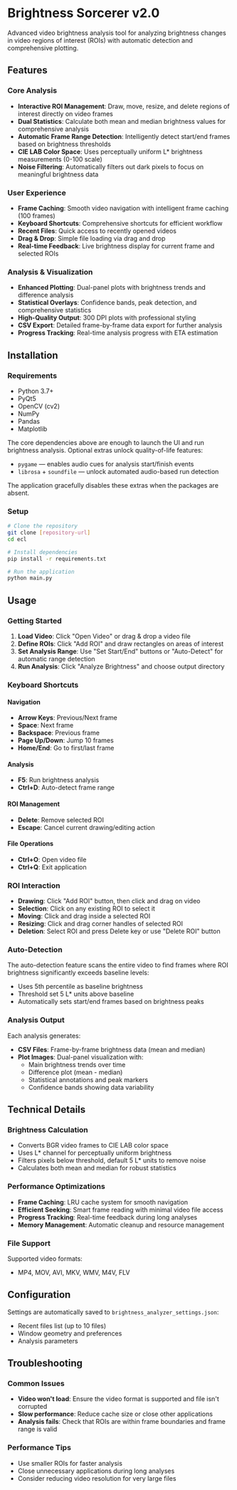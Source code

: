 # Brightness Sorcerer v2.0

Advanced video brightness analysis tool for analyzing brightness changes in video regions of interest (ROIs) with automatic detection and comprehensive plotting.

## Features

### Core Analysis
- **Interactive ROI Management**: Draw, move, resize, and delete regions of interest directly on video frames
- **Dual Statistics**: Calculate both mean and median brightness values for comprehensive analysis
- **Automatic Frame Range Detection**: Intelligently detect start/end frames based on brightness thresholds
- **CIE LAB Color Space**: Uses perceptually uniform L* brightness measurements (0-100 scale)
- **Noise Filtering**: Automatically filters out dark pixels to focus on meaningful brightness data

### User Experience
- **Frame Caching**: Smooth video navigation with intelligent frame caching (100 frames)
- **Keyboard Shortcuts**: Comprehensive shortcuts for efficient workflow
- **Recent Files**: Quick access to recently opened videos
- **Drag & Drop**: Simple file loading via drag and drop
- **Real-time Feedback**: Live brightness display for current frame and selected ROIs

### Analysis & Visualization
- **Enhanced Plotting**: Dual-panel plots with brightness trends and difference analysis
- **Statistical Overlays**: Confidence bands, peak detection, and comprehensive statistics
- **High-Quality Output**: 300 DPI plots with professional styling
- **CSV Export**: Detailed frame-by-frame data export for further analysis
- **Progress Tracking**: Real-time analysis progress with ETA estimation

## Installation

### Requirements
- Python 3.7+
- PyQt5
- OpenCV (cv2)
- NumPy
- Pandas
- Matplotlib

The core dependencies above are enough to launch the UI and run brightness analysis. Optional extras unlock quality-of-life features:

- `pygame` — enables audio cues for analysis start/finish events
- `librosa` + `soundfile` — unlock automated audio-based run detection

The application gracefully disables these extras when the packages are absent.

### Setup
```bash
# Clone the repository
git clone [repository-url]
cd ecl

# Install dependencies
pip install -r requirements.txt

# Run the application
python main.py
```

## Usage

### Getting Started
1. **Load Video**: Click "Open Video" or drag & drop a video file
2. **Define ROIs**: Click "Add ROI" and draw rectangles on areas of interest
3. **Set Analysis Range**: Use "Set Start/End" buttons or "Auto-Detect" for automatic range detection
4. **Run Analysis**: Click "Analyze Brightness" and choose output directory

### Keyboard Shortcuts

#### Navigation
- **Arrow Keys**: Previous/Next frame
- **Space**: Next frame
- **Backspace**: Previous frame
- **Page Up/Down**: Jump 10 frames
- **Home/End**: Go to first/last frame

#### Analysis
- **F5**: Run brightness analysis
- **Ctrl+D**: Auto-detect frame range

#### ROI Management
- **Delete**: Remove selected ROI
- **Escape**: Cancel current drawing/editing action

#### File Operations
- **Ctrl+O**: Open video file
- **Ctrl+Q**: Exit application

### ROI Interaction
- **Drawing**: Click "Add ROI" button, then click and drag on video
- **Selection**: Click on any existing ROI to select it
- **Moving**: Click and drag inside a selected ROI
- **Resizing**: Click and drag corner handles of selected ROI
- **Deletion**: Select ROI and press Delete key or use "Delete ROI" button

### Auto-Detection
The auto-detection feature scans the entire video to find frames where ROI brightness significantly exceeds baseline levels:
- Uses 5th percentile as baseline brightness
- Threshold set 5 L* units above baseline
- Automatically sets start/end frames based on brightness peaks

### Analysis Output
Each analysis generates:
- **CSV Files**: Frame-by-frame brightness data (mean and median)
- **Plot Images**: Dual-panel visualization with:
  - Main brightness trends over time
  - Difference plot (mean - median)
  - Statistical annotations and peak markers
  - Confidence bands showing data variability

## Technical Details

### Brightness Calculation
- Converts BGR video frames to CIE LAB color space
- Uses L* channel for perceptually uniform brightness
- Filters pixels below threshold, default 5 L* units to remove noise
- Calculates both mean and median for robust statistics

### Performance Optimizations
- **Frame Caching**: LRU cache system for smooth navigation
- **Efficient Seeking**: Smart frame reading with minimal video file access
- **Progress Tracking**: Real-time feedback during long analyses
- **Memory Management**: Automatic cleanup and resource management

### File Support
Supported video formats:
- MP4, MOV, AVI, MKV, WMV, M4V, FLV

## Configuration

Settings are automatically saved to `brightness_analyzer_settings.json`:
- Recent files list (up to 10 files)
- Window geometry and preferences
- Analysis parameters

## Troubleshooting

### Common Issues
- **Video won't load**: Ensure the video format is supported and file isn't corrupted
- **Slow performance**: Reduce cache size or close other applications
- **Analysis fails**: Check that ROIs are within frame boundaries and frame range is valid

### Performance Tips
- Use smaller ROIs for faster analysis
- Close unnecessary applications during long analyses
- Consider reducing video resolution for very large files
